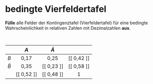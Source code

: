 <!--
version:  0.0.1

language: de

@style
input {
    text-align: center;
}
@end

formula: \carry   \textcolor{red}{\scriptsize #1}
formula: \digit   \rlap{\carry{#1}}\phantom{#2}#2
formula: \permil  \text{‰}

import: https://raw.githubusercontent.com/LiaTemplates/Tikz-Jax/main/README.md

script: https://cdn.jsdelivr.net/gh/LiaTemplates/Tikz-Jax@main/dist/index.js


tags: Kontingenztafel, Vierfeldertafel, bedingte Wahrscheinlichkeit, sehr leicht, sehr niedrig, Angeben

comment: Fülle die Vierfeldertafel für eine bedingte Wahrscheinlichkeit aus.

author: Martin Lommatzsch

-->




# bedingte Vierfeldertafel

**Fülle** alle Felder der Kontingenztafel (Vierfeldertafel) für eine bedingte Wahrscheinlichkeit in relativen Zahlen mit Dezimalzahlen **aus**.

<br>


<!-- data-type="none" -->
|           |     $A$    | $\bar{A}$  |            |
| :-------: | :--------: | :-------:  | :--------: |
| $B$       |    0,17    |    0,25    | [[ 0,42 ]] |
| $\bar{B}$ |    0,35    | [[ 0,23 ]] | [[ 0,58 ]] |
|           | [[ 0,52 ]] | [[ 0,48 ]] |      1     |
